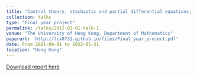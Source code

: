 ```yaml
---
title: "Control theory, stochastic and partial differential equations, as well as their applications to financial mathematics and machine learning"
collection: talks
type: "Final year project"
permalink: /talks/2012-03-01-talk-1
venue: "The University of Hong Kong, Department of Mathematics"
paperurl: 'http://lcx0731.github.io/files/Final_year_project.pdf'
date: From 2021-09-01 to 2022-05-31
location: "Hong Kong"
---
```


[Download report here](http://lcx0731.github.io/files/Final_year_project.pdf)
